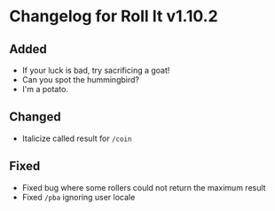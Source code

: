 # Changelog for Roll It v1.10.2

## Added

* If your luck is bad, try sacrificing a goat!
* Can you spot the hummingbird?
* I'm a potato.

## Changed

* Italicize called result for `/coin`

## Fixed

* Fixed bug where some rollers could not return the maximum result
* Fixed `/pba` ignoring user locale

